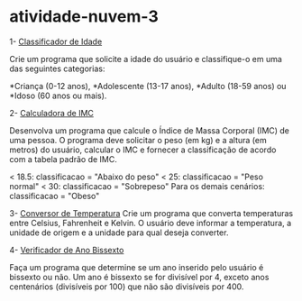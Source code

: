 # atividade-nuvem-3

1- [Classificador de Idade](https://github.com/Miguel03706/atividade-nuvem-3/blob/main/idade.py)

Crie um programa que solicite a idade do usuário e classifique-o 
em uma das seguintes categorias: 

*Criança (0-12 anos), 
*Adolescente (13-17 anos), 
*Adulto (18-59 anos) ou 
*Idoso (60 anos ou mais).

2- [Calculadora de IMC](https://github.com/Miguel03706/atividade-nuvem-3/blob/main/imc.py)

Desenvolva um programa que calcule o Índice de Massa Corporal (IMC) de uma pessoa. 
O programa deve solicitar o peso (em kg) e a altura (em metros) do usuário, 
calcular o IMC e fornecer a classificação de acordo com a tabela padrão de IMC.

< 18.5: classificacao = "Abaixo do peso"
< 25: classificacao = "Peso normal"
< 30: classificacao = "Sobrepeso"
Para os demais cenários: classificacao = "Obeso"

3- [Conversor de Temperatura](https://github.com/Miguel03706/atividade-nuvem-3/blob/main/temperatura.py)
Crie um programa que converta temperaturas entre Celsius, Fahrenheit e Kelvin. 
O usuário deve informar a temperatura, a unidade de origem e a unidade para qual deseja converter.

4- [Verificador de Ano Bissexto](https://github.com/Miguel03706/atividade-nuvem-3/blob/main/bissexto.py)

Faça um programa que determine se um ano inserido pelo usuário é bissexto ou não. 
Um ano é bissexto se for divisível por 4, exceto anos centenários (divisíveis por 100) que não são divisíveis por 400.
